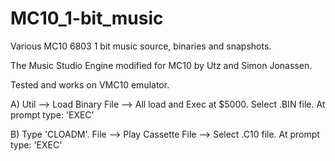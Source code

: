 # MC10_1-bit_music
Various MC10 6803 1 bit music source, binaries and snapshots.

The Music Studio Engine modified for MC10 by Utz and Simon Jonassen.


Tested and works on VMC10 emulator.

A)   Util --> Load Binary File -->  All load and Exec at $5000.  Select .BIN file. At prompt type:   'EXEC'

B)   Type 'CLOADM'.   File --> Play Cassette File --> Select .C10 file. At prompt type:   'EXEC'





